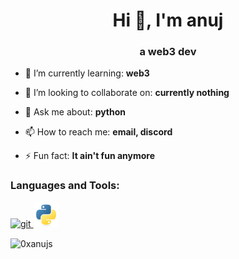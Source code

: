 <h1 align="center">Hi 👋, I'm anuj</h1>
<h3 align="center">a web3 dev</h3>

- 🌱 I’m currently learning: **web3**

- 👯 I’m looking to collaborate on: **currently nothing**

- 💬 Ask me about: **python**

- 📫 How to reach me: **email, discord**

- ⚡ Fun fact: **It ain't fun anymore**


<h3 align="left">Languages and Tools:</h3>
<p align="left"> <a href="https://git-scm.com/" target="_blank" rel="noreferrer"> <img src="https://www.vectorlogo.zone/logos/git-scm/git-scm-icon.svg" alt="git" width="40" height="40"/> </a> <a href="https://www.python.org" target="_blank" rel="noreferrer"> <img src="https://raw.githubusercontent.com/devicons/devicon/master/icons/python/python-original.svg" alt="python" width="40" height="40"/> </a> </p>

<p><img align="center" src="https://github-readme-stats.vercel.app/api/top-langs?username=0xanujs&show_icons=true&locale=en&layout=compact" alt="0xanujs" /></p>


<!---
anuj1kr/anuj1kr is a ✨ special ✨ repository because its `README.md` (this file) appears on your GitHub profile.
You can click the Preview link to take a look at your changes.
--->

